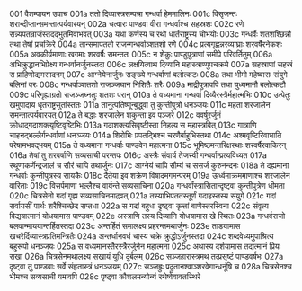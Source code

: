 001	वैशम्पायन उवाच
001a	ततो दिव्यास्त्रसम्पन्ना गन्धर्वा हेममालिनः
001c	विसृजन्तः शरान्दीप्तान्समन्तात्पर्यवारयन्
002a	चत्वारः पाण्डवा वीरा गन्धर्वाश्च सहस्रशः
002c	रणे सन्न्यपतन्राजंस्तदद्भुतमिवाभवत्
003a	यथा कर्णस्य च रथो धार्तराष्ट्रस्य चोभयोः
003c	गन्धर्वैः शतशश्छिन्नौ तथा तेषां प्रचक्रिरे
004a	तान्समापततो राजन्गन्धर्वाञ्शतशो रणे
004c	प्रत्यगृह्णन्नरव्याघ्राः शरवर्षैरनेकशः
005a	अवकीर्यमाणाः खगमाः शरवर्षैः समन्ततः
005c	न शेकुः पाण्डुपुत्राणां समीपे परिवर्तितुम्
006a	अभिक्रुद्धानभिप्रेक्ष्य गन्धर्वानर्जुनस्तदा
006c	लक्षयित्वाथ दिव्यानि महास्त्राण्युपचक्रमे
007a	सहस्राणां सहस्रं स प्राहिणोद्यमसादनम्
007c	आग्नेयेनार्जुनः सङ्ख्ये गन्धर्वाणां बलोत्कटः
008a	तथा भीमो महेष्वासः संयुगे बलिनां वरः
008c	गन्धर्वाञ्शतशो राजञ्जघान निशितैः शरैः
009a	माद्रीपुत्रावपि तथा युध्यमानौ बलोत्कटौ
009c	परिगृह्याग्रतो राजञ्जघ्नतुः शतशः परान्
010a	ते वध्यमाना गन्धर्वा दिव्यैरस्त्रैर्महात्मभिः
010c	उत्पेतुः खमुपादाय धृतराष्ट्रसुतांस्ततः
011a	तानुत्पतिष्णून्बुद्ध्वा तु कुन्तीपुत्रो धनञ्जयः
011c	महता शरजालेन समन्तात्पर्यवारयत्
012a	ते बद्धाः शरजालेन शकुन्ता इव पञ्जरे
012c	ववर्षुरर्जुनं क्रोधाद्गदाशक्त्यृष्टिवृष्टिभिः
013a	गदाशक्त्यसिवृष्टीस्ता निहत्य स महास्त्रवित्
013c	गात्राणि चाहनद्भल्लैर्गन्धर्वाणां धनञ्जयः
014a	शिरोभिः प्रपतद्भिश्च चरणैर्बाहुभिस्तथा
014c	अश्मवृष्टिरिवाभाति परेषामभवद्भयम्
015a	ते वध्यमाना गन्धर्वाः पाण्डवेन महात्मना
015c	भूमिष्ठमन्तरिक्षस्थाः शरवर्षैरवाकिरन्
016a	तेषां तु शरवर्षाणि सव्यसाची परन्तपः
016c	अस्त्रैः संवार्य तेजस्वी गन्धर्वान्प्रत्यविध्यत
017a	स्थूणाकर्णेन्द्रजालं च सौरं चापि तथार्जुनः
017c	आग्नेयं चापि सौम्यं च ससर्ज कुरुनन्दनः
018a	ते दह्यमाना गन्धर्वाः कुन्तीपुत्रस्य सायकैः
018c	दैतेया इव शक्रेण विषादमगमन्परम्
019a	ऊर्ध्वमाक्रममाणाश्च शरजालेन वारिताः
019c	विसर्पमाणा भल्लैश्च वार्यन्ते सव्यसाचिना
020a	गन्धर्वांस्त्रासितान्दृष्ट्वा कुन्तीपुत्रेण धीमता
020c	चित्रसेनो गदां गृह्य सव्यसाचिनमाद्रवत्
021a	तस्याभिपततस्तूर्णं गदाहस्तस्य संयुगे
021c	गदां सर्वायसीं पार्थः शरैश्चिच्छेद सप्तधा
022a	स गदां बहुधा दृष्ट्वा कृत्तां बाणैस्तरस्विना
022c	संवृत्य विद्ययात्मानं योधयामास पाण्डवम्
022e	अस्त्राणि तस्य दिव्यानि योधयामास खे स्थितः
023a	गन्धर्वराजो बलवान्माययान्तर्हितस्तदा
023c	अन्तर्हितं समालक्ष्य प्रहरन्तमथार्जुनः
023e	ताडयामास खचरैर्दिव्यास्त्रप्रतिमन्त्रितैः
024a	अन्तर्धानवधं चास्य चक्रे क्रुद्धोऽर्जुनस्तदा
024c	शब्दवेध्यमुपाश्रित्य बहुरूपो धनञ्जयः
025a	स वध्यमानस्तैरस्त्रैरर्जुनेन महात्मना
025c	अथास्य दर्शयामास तदात्मानं प्रियः सखा
026a	चित्रसेनमथालक्ष्य सखायं युधि दुर्बलम्
026c	सञ्जहारास्त्रमथ तत्प्रसृष्टं पाण्डवर्षभः
027a	दृष्ट्वा तु पाण्डवाः सर्वे संहृतास्त्रं धनञ्जयम्
027c	सञ्जह्रुः प्रद्रुतानश्वाञ्शरवेगान्धनूंषि च
028a	चित्रसेनश्च भीमश्च सव्यसाची यमावपि
028c	पृष्ट्वा कौशलमन्योन्यं रथेष्वेवावतस्थिरे
